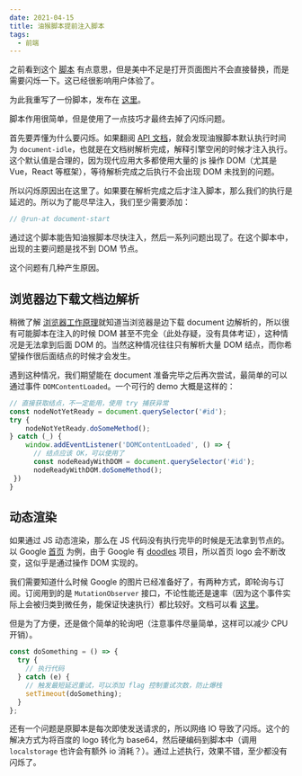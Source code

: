 ```yaml
---
date: 2021-04-15
title: 油猴脚本提前注入脚本
tags:
  - 前端
---
```

之前看到这个 [脚本](https://greasyfork.org/zh-CN/scripts/372883-%E6%8A%8Agoogle%E6%90%9C%E7%B4%A2%E4%BC%AA%E8%A3%85%E6%88%90%E7%99%BE%E5%BA%A6%E6%90%9C%E7%B4%A2) 有点意思，但是美中不足是打开页面图片不会直接替换，而是需要闪烁一下。这已经很影响用户体验了。

为此我重写了一份脚本，发布在 [这里](https://greasyfork.org/zh-CN/scripts/424804-%E6%9B%BF%E6%8D%A2-google-%E5%9B%BE%E6%A0%87%E4%B8%BA-%E7%99%BE%E5%BA%A6)。

脚本作用很简单，但是使用了一点技巧才最终去掉了闪烁问题。

首先要弄懂为什么要闪烁。如果翻阅 [API 文档](https://www.tampermonkey.net/documentation.php#_run_at)，就会发现油猴脚本默认执行时间为  `document-idle`，也就是在文档树解析完成，解释引擎空闲的时候才注入执行。这个默认值是合理的，因为现代应用大多都使用大量的 js 操作 DOM（尤其是 Vue，React 等框架），等待解析完成之后执行不会出现 DOM 未找到的问题。

所以闪烁原因出在这里了。如果要在解析完成之后才注入脚本，那么我们的执行是延迟的。所以为了能尽早注入，我们至少需要添加：

```js
// @run-at document-start
```

通过这个脚本能告知油猴脚本尽快注入，然后一系列问题出现了。在这个脚本中，出现的主要问题是找不到 DOM 节点。

这个问题有几种产生原因。

## 浏览器边下载文档边解析
稍微了解 [浏览器工作原理](https://developer.mozilla.org/en-US/docs/Web/Performance/How_browsers_work)就知道当浏览器是边下载 document 边解析的，所以很有可能脚本在注入的时候 DOM 甚至不完全（此处存疑，没有具体考证），这种情况是无法拿到后面 DOM 的。当然这种情况往往只有解析大量 DOM 结点，而你希望操作很后面结点的时候才会发生。

遇到这种情况，我们期望能在 document 准备完毕之后再次尝试，最简单的可以通过事件 `DOMContentLoaded`。一个可行的 demo 大概是这样的：
```js
// 直接获取结点，不一定能用，使用 try 捕获异常
const nodeNotYetReady = document.querySelector('#id');
try {
    nodeNotYetReady.doSomeMethod();
} catch (_) {
    window.addEventListener('DOMContentLoaded', () => { 
      // 结点应该 OK，可以使用了
      const nodeReadyWithDOM = document.querySelector('#id');
      nodeReadyWithDOM.doSomeMethod();
 })
}
```

## 动态渲染
如果通过 JS 动态渲染，那么在 JS 代码没有执行完毕的时候是无法拿到节点的。
以 Google [首页](https://www.google.com/) 为例，由于 Google 有 [doodles](https://www.google.com/doodles/about) 项目，所以首页 logo 会不断改变，这似乎是通过操作 DOM 实现的。

我们需要知道什么时候 Google 的图片已经准备好了，有两种方式，即轮询与订阅。订阅用到的是 `MutationObserver` 接口，不论性能还是速率（因为这个事件实际上会被归类到微任务，能保证快速执行）都比较好。文档可以看 [这里](https://developer.mozilla.org/en-US/docs/Web/API/MutationObserver)。

但是为了方便，还是做个简单的轮询吧（注意事件尽量简单，这样可以减少 CPU 开销）。

```js
const doSomething = () => {
  try {
    // 执行代码
  } catch (e) {
    // 触发最短延迟重试，可以添加 flag 控制重试次数，防止爆栈
    setTimeout(doSomething);
  } 
};
```

还有一个问题是原脚本是每次即使发送请求的，所以网络 IO 导致了闪烁。这个的解决方式为将百度的 logo 转化为 base64，然后硬编码到脚本中（调用 `localstorage` 也许会有额外 io 消耗？）。通过上述执行，效果不错，至少都没有闪烁了。


